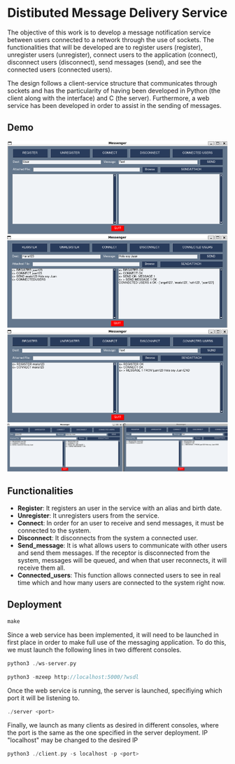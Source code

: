 
# Distibuted Message Delivery Service

The objective of this work is to develop a message notification service between users connected to a network through the use of sockets. The functionalities that will be developed are to register users (register), unregister users (unregister), connect users to the application (connect), disconnect users (disconnect), send messages (send), and see the connected users (connected users).

The design follows a client-service structure that communicates through sockets and has the particularity of having been developed in Python (the client along with the interface) and C (the server). Furthermore, a web service has been developed in order to assist in the sending of messages.

## Demo
![visualizador](media/inicio.png)
![visualizador](media/juan.png)
![visualizador](media/maria.png)
![visualizador](media/ambos.png)
## Functionalities

- **Register**: It registers an user in the service with an alias and birth date.
- **Unregister**: It unregisters users from the service.
- **Connect**:  In order for an user to receive and send messages, it must be connected to the system.
- **Disconnect**: It disconnects from the system a connected user.
- **Send_message**: It is what allows users to communicate with other users and send them messages. If the receptor is disconnected from the system, messages will be queued, and when that user reconnects, it will receive them all.
- **Connected_users**: This function allows connected users to see in real time which and how many users are connected to the system right now.

## Deployment

```C
make
```
Since a web service has been implemented, it will need to be launched in first place in order to make full use of the messaging application. To do this, we must launch the following lines in two different consoles.

```C
python3 ./ws-server.py
```
```C
python3 -mzeep http://localhost:5000/?wsdl
```
Once the web service is running, the server is launched, specifiying which port it will be listening to.
```C
./server <port>
```
Finally, we launch as many clients as desired in different consoles, where the port is the same as the one specified in the server deployment. IP "localhost" may be changed to the desired IP
```C
python3 ./client.py -s localhost -p <port>
```


